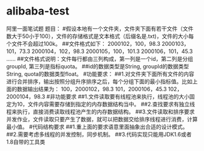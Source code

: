 # alibaba-test
阿里一面笔试题
题目：
#假设本地有一个文件夹，文件夹下面有若干文件（文件数大于50小于100），文件的存储格式是文本格式（后缀名是.txt)，文件的大小每个文件不会超过100k。
##文件格式如下：
2000102，100，98.3
2000103，101，73.3
2000104，102，98.3
2000105，100，101.3
2000106，101，45.3
......
##文件格式说明：文件每行都由三列构成，第一列是一个id，第二列是分组groupId, 第三列是指标quota。
##id的数据类型是String, groupId的数据类型String, quota的数据类型float。
#功能要求：
##1.对文件夹下面所有文件的内容进行合并排序，输出按照分组升序排序之后，每个分组下面的最小指标值。比如上面的数据输出结果为：
100，2000102，98.3
101，2000106，45.3
102，2000104，98.3
#非功能要求
##1.文件读取要有线程池来执行，线程池的大小固定为10，文件内容需要存储到指定的内存数据结构当中。
##2.查找要求有独立线程来执行，直接消费读取线程池产生的内存数据结构。
##3.文件读取和排序要求并发作业，文件读取只要产生了数据，就可以把数据交给排序线程进行消费，计算最小值。
#代码结构要求
##1.重上面的要求语意里面抽象出合适的设计模式。
##2.需要考虑多线程的并发控制，同步机制。
##3.代码实现只能用JDK1.6或者1.8自带的工具类
